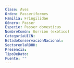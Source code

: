 ```yaml
---
Clase: Aves
Orden: Passeriformes
Familia: Fringilidae
Género: Passer
Especie: Passer domesticus
NombreComún: Gorrión (exótico)
CategoríaUICN: 
EstadoConservaciónNacional: 
SectorenlaRBHH: 
Presencia: 
TipoDeDato: 
Fuente: ""
---
```

